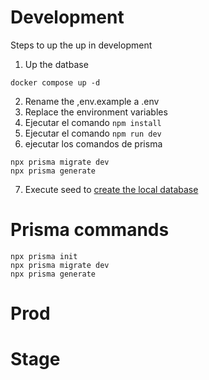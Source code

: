 # Development
Steps to up the up in development

1. Up the datbase
```
docker compose up -d
```

2. Rename the ,env.example a .env
3. Replace the  environment variables
4. Ejecutar el comando ```npm install ```
5. Ejecutar el comando ``` npm run dev ```
6.  ejecutar los comandos de prisma 
```
npx prisma migrate dev
npx prisma generate

```
7. Execute seed to [create the local database](localhost:3000/api/seed)

# Prisma commands
```
npx prisma init
npx prisma migrate dev
npx prisma generate

```



# Prod


# Stage